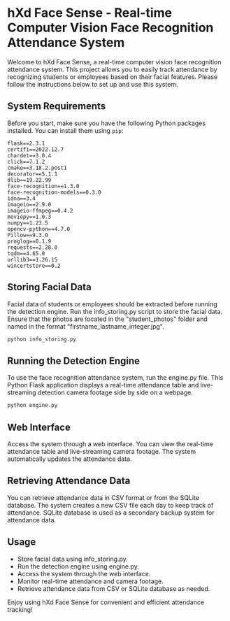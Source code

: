 # hXd Face Sense - Real-time Computer Vision Face Recognition Attendance System

Welcome to hXd Face Sense, a real-time computer vision face recognition attendance system. This project allows you to easily track attendance by recognizing students or employees based on their facial features. Please follow the instructions below to set up and use this system.

## System Requirements

Before you start, make sure you have the following Python packages installed. You can install them using `pip`:

```plaintext
flask==2.3.1
certifi==2022.12.7
chardet==3.0.4
click==7.1.2
cmake==3.18.2.post1
decorator==5.1.1
dlib==19.22.99
face-recognition==1.3.0
face-recognition-models==0.3.0
idna==3.4
imageio==2.9.0
imageio-ffmpeg==0.4.2
moviepy==1.0.3
numpy==1.23.5
opencv-python==4.7.0
Pillow==9.3.0
proglog==0.1.9
requests==2.28.0
tqdm==4.65.0
urllib3==1.26.15
wincertstore==0.2
```

## Storing Facial Data

Facial data of students or employees should be extracted before running the detection engine. Run the info_storing.py script to store the facial data. Ensure that the photos are located in the "student_photos" folder and named in the format "firstname_lastname_integer.jpg".

```bash
python info_storing.py
```

## Running the Detection Engine

To use the face recognition attendance system, run the engine.py file. This Python Flask application displays a real-time attendance table and live-streaming detection camera footage side by side on a webpage.

```bash
python engine.py
```

## Web Interface

Access the system through a web interface. You can view the real-time attendance table and live-streaming camera footage. The system automatically updates the attendance data.

## Retrieving Attendance Data

You can retrieve attendance data in CSV format or from the SQLite database. The system creates a new CSV file each day to keep track of attendance. SQLite database is used as a secondary backup system for attendance data.

## Usage

- Store facial data using info_storing.py.
- Run the detection engine using engine.py.
- Access the system through the web interface.
- Monitor real-time attendance and camera footage.
- Retrieve attendance data from CSV or SQLite database as needed.
  
Enjoy using hXd Face Sense for convenient and efficient attendance tracking!

